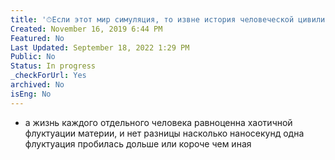 ```yaml
---
title: '⏱Если этот мир симуляция, то извне история человеческой цивилизации моментальна.'
Created: November 16, 2019 6:44 PM
Featured: No
Last Updated: September 18, 2022 1:29 PM
Public: No
Status: In progress
_checkForUrl: Yes
archived: No
isEng: No
---
```


- а жизнь каждого отдельного человека равноценна хаотичной флуктуации материи, и нет разницы насколько наносекунд одна флуктуация пробилась дольше или короче чем иная